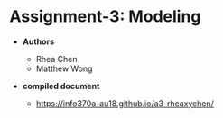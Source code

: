 # Assignment-3: Modeling

- **Authors**
    - Rhea Chen
    - Matthew Wong

- **compiled document**
    - https://info370a-au18.github.io/a3-rheaxychen/
